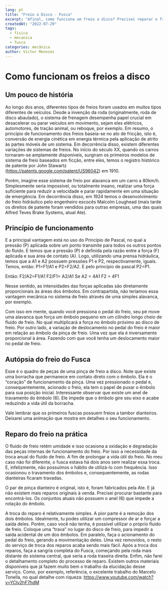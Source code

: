 ```yaml
---
lang: pt
title: "Freio a Disco - Fusca"
excerpt: "Afinal, como funciona um freio a disco? Precisei reparar o freio dianteiro do fusca e resolvi documentar o processo e explicar como funciona um freio a disco."
createdAt: "2022-07-29"
tags:
  - fisica
  - mecanica
  - fusca
categories: mecânica
author: Victor Menezes
---
```


# Como funcionam os freios a disco

## Um pouco de história
Ao longo dos anos, diferentes tipos de freios foram usados ​​em muitos tipos diferentes de veículos. Desde a invenção da roda (originalmente, roda de disco abaulado), o sistema de frenagem desempenha papel crucial em desacelerar ou parar veículos em movimento, sejam eles elétricos, automotores, de tração animal, ou reboque, por exemplo. Em resumo, o princípio de funcionamento dos freios baseia-se no ato de fricção, isto é, conversão de energia cinética em energia térmica pela aplicação de atrito às partes móveis de um sistema. Em decorrência disso, existem diferentes variações de sistemas de freios. No início do século XX, quando os carros tornaram-se amplamente disponíveis, surgiram os primeiros modelos de sistema de freio baseados em ficção, entre eles, temos o registro histórico de patente por John Stawartz (https://patents.google.com/patent/US96042) em 1910.

Porém, imagine esse sistema de freio por alavanca em um carro a 80km/h. Simplesmente seria impossível, ou totalmente insano, realizar uma força suficiente para reduzir a velocidade e parar rapidamente em uma situação de emergência. Em decorrência disso, em 1924 temos o desenvolvimento do freio hidráulico pelo engenheiro escocês Malcolm Loughead (mais tarde os direitos de patente foram vendidos para outras empresas, uma das quais Alfred Teves Brake Systems, atual Ate). 

## Princípio de funcionamento

E a principal vantagem está no uso do Princípio de Pascal, no qual a pressão (P) aplicada sobre um ponto transmite para todos os outros pontos do fluido. E temos que a pressão (P) é definida pela razão entre a força (F) aplicada e sua área de contato (A). Logo, utilizando uma prensa hidráulica, temos que a A1 e A2 possuem pressões P1 e P2, respectivamente, iguais. Temos, então: P1=F1/A1 e P2=F2/A2. E pelo princípio de pascal P2=P1. 

Então: 
F2/A2=F1/A1
F2/F1= A2/A1
Se A2 = 4A1
F2 = 4F1

Nesse sentido, as intensidades das forças aplicadas são diretamente proporcionais às áreas dos êmbolos. Em contrapartida, não teríamos essa vantagem mecânica no sistema de freio através de uma simples alavanca, por exemplo. 

Com isso em mente, quando você pressiona o pedal do freio, seu pé move uma alavanca que força um êmbolo pequeno em um cilindro longo cheio de fluido de freio. No qual multiplicará a força no êmbolo próximo ao disco de freio. Por outro lado, a variação de deslocamento no pedal do freio é maior em relação ao êmbolo da pinça de freio. Uma vez que ela é inversamente proporcional à área. Fazendo com que você tenha um deslocamento maior no pedal de freio.

## Autópsia do freio do Fusca

Esse é o quadro de peças de uma pinça de freio a disco. Note que existe uma borracha que permanece em contato direto com o êmbolo. Ela é o “coração” de funcionamento da pinça. Uma vez pressionado o pedal e, consequentemente, acionado o freio, ela tem o papel de puxar o êmbolo para sua posição inicial. Interessante observar que existe um anel de travamento do êmbolo (6). Ele impede que o êmbolo gire seu eixo e acabe reduzindo a vida útil da borracha.

Vale lembrar que os primeiros fuscas possuem freios a tambor dianteiros. Deixarei uma animação que mostra em detalhes o seu funcionamento.

## Reparo do freio na prática 

O fluido de freio retém umidade e isso ocasiona a oxidação e degradação das peças internas de funcionamento do freio. Por isso a necessidade da troca anual do fluido de freio. A fim de prolongar a vida útil do freio. No meu caso não foi diferente, o fusca estava há dois anos sem realizar essa troca. E, infelizmente, não possuímos o hábito de utilizá-lo com frequência. Isso ocasionou o travamento dos êmbolos e, consequentemente, as rodas dianteiras ficaram travadas.

O par de pinça dianteiro é original, isto é, foram fabricados pela Ate. E já não existem mais reparos originais à venda. Precisei procurar bastante para encontrá-los. Os conjuntos atuais não possuem o anel (6) que impede a rotação do êmbolo.

A troca do reparo é relativamente simples. A pior parte é a remoção dos dois êmbolos. Idealmente, tu podes utilizar um compressor de ar e forçar a saída deles. Porém, caso você não tenha, é possível utilizar o próprio fluido de freio. Coloque uma “trava” no lugar do disco de freio, para impedir a saída acidental de um dos êmbolos. Em paralelo, faça o acionamento do pedal do freio, gerando a movimentação deles. Uma vez removidos, o resto do serviço de troca dos reparos acaba sendo mais fácil. Após a troca dos reparos, faça a sangria completa do Fusca, começando pela roda mais distante do sistema central, que seria a roda traseira direita. Enfim, não farei o detalhamento completo do processo de reparo. Existem outros materiais disponíveis que já fazem muito bem o trabalho da elucidação desse serviço. Como, por exemplo, referência, o excelente trabalho do Marcelo Tonella, no qual detalhe com riqueza: https://www.youtube.com/watch?v=YClv2hF7hdM
